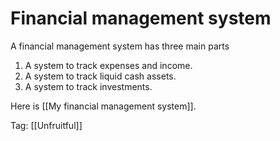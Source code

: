 # Financial management system

A financial management system has three main parts

1. A system to track expenses and income.
2. A system to track liquid cash assets.
3. A system to track investments.

Here is [[My financial management system]].

Tag: [[Unfruitful]]

